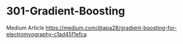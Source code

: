 # 301-Gradient-Boosting
Medium Article
https://medium.com/@apa28/gradient-boosting-for-electromyography-c1ad45f1efca
